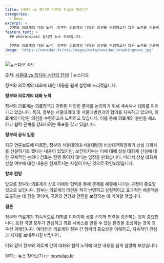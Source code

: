 ```yaml
---
title: 서울대 vs 복지부 논란의 진실과 파장은?
categories:
  - News
excerpt: >
  정부와 의료계의 대화 노력  정부는 의료계의 다양한 의견을 수렴하고자 많은 노력을 기울이고 있으며, 특히 서…
feature_text: >
  ## whereispost 실시간 뉴스 속보입니다.

  정부와 의료계의 대화 노력  정부는 의료계의 다양한 의견을 수렴하고자 많은 노력을 기울이고 있으며, 특히 서…
image: 'https://newsdao.kr/res/images/meta/newsdao_breakingnews.jpg'
---
```


![뉴스다오 속보](https://newsdao.kr/res/images/meta/newsdao_breakingnews.jpg)

<p>출처: <a href="https://newsdao.kr/4245" rel="dofollow">서울대 vs 복지부 논란의 진실!</a> | 뉴스다오</p>

정부와 의료계의 대화에 대한 내용을 쉽게 설명해 드리겠습니다.

**정부와 의료계의 대화 노력**

정부와 의료계는 의료정책과 관련된 다양한 문제를 논의하기 위해 계속해서 대화를 이어가고 있습니다. 특히, 정부는 서울대의대 및 서울대병원과의 협의를 지속하고 있으며, 의료계의 다양한 의견을 수렴하고자 노력하고 있습니다. 이를 통해 의료계의 불만을 해소하고 협력 관계를 강화하려는 목표를 갖고 있습니다.

**정부의 공식 입장**

최근 언론보도에 따르면, 정부와 서울대의대·서울대병원 비상대책위원회가 상설 대화체를 신설하기로 했다는 내용이 있었지만, 보건복지부는 이에 대해 상설 대화체 신설에 대한 구체적인 논의나 검토는 진행 중이지 않다는 입장을 밝혔습니다. 따라서 상설 대화체 신설 여부에 대한 내용은 현재로서는 사실이 아닌 것으로 확인되었습니다.

**향후 전망**

앞으로 정부와 의료계가 상호 이해와 협력을 통해 문제를 해결해 나가는 과정이 중요할 것으로 보입니다. 정부는 의료계의 의견을 적극 반영하고 실질적이고 효과적인 해결책을 도출하는 데 힘쓸 것이며, 국민의 건강과 안전을 보장하는 데 기여할 것입니다.

**결론**

정부와 의료계가 지속적으로 대화를 이어가며 상호 신뢰와 협력을 증진하는 것이 중요합니다. 또한 국민 모두가 안심하고 의료 서비스를 받을 수 있는 환경을 조성하는 것이 최우선 과제입니다. 여러분은 의료계와 정부 간 협력의 중요성을 이해하고, 지속적인 관심과 지지를 보내주시길 바랍니다.

이와 같이 정부와 의료계 간의 대화와 협력 노력에 대한 내용을 쉽게 설명해 보았습니다. 

원하는 뉴스 찾아보기 👉 <a href="https://newsdao.kr" rel="dofollow">newsdao.kr</a>


